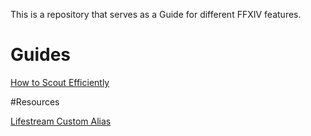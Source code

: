 This is a repository that serves as a Guide for different FFXIV features.

# Guides

[How to Scout Efficiently](https://github.com/TheRedheadedWitch/FinalFantasyGuides/blob/main/Scouting.md)

#Resources

[Lifestream Custom Alias](https://github.com/TheRedheadedWitch/FinalFantasyGuides/blob/main/LifestreamCustomAlias.md)
